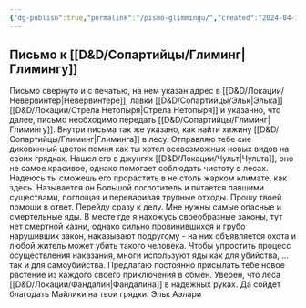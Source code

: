 ```yaml
---
{"dg-publish":true,"permalink":"/pismo-glimmingu/","created":"2024-04-15T21:49:55.750+03:00","updated":"2024-04-15T22:22:23.404+03:00"}
---
```


## Письмо к [[D&D/Сопартийцы/Глиминг\|Глимингу]]

Письмо свернуто и с печатью, на нем указан адрес в [[D&D/Локации/Невервинтер\|Невервинтере]], лавки [[D&D/Сопартийцы/Эльк\|Элька]] [[D&D/Локации/Стрела Нетопыря\|Стрела Нетопыря]] и указанно, что далее, письмо необходимо передать [[D&D/Сопартийцы/Глиминг\|Глимингу]]. Внутри письма так же указано, как найти хижину [[D&D/Сопартийцы/Глиминг\|Глиминга]] в лесу. 
	Отправляю тебе сие диковинный цветок помня как ты хотел всевозможных новых видов на своих грядках. Нашел его в джунгях [[D&D/Локации/Чульт\|Чульта]], оно не самое красивое, однако помогает соблюдать чистоту в лесах. Надеюсь ты сможешь его прорастить в не столь жарком климате, как здесь. Называется он Большой поглотитель и питается павшими существами, поглощая и переваривая трупные отходы.
	Прошу твоей помощи в ответ. Перейду сразу к делу. Мне нужны самые опасные и смертельные яды. В месте где я нахожусь своеобразные законы, тут нет смертной казни, однако сильно провинившихся и грубо нарушивших закон, наказывают подругому - на них объявляется охота и любой житель может убить такого человека. Чтобы упростить процесс осуществления наказания, многи используют яды как для убийства, ... так и для самоубийства. Предлагаю постоянно присылать тебе новое растение из каждого своего приключения в обмен. 
	Уверен, что леса [[D&D/Локации/Фандалин\|Фандалина]] в надежных руках.
	Да сойдет благодать Майлики на твои грядки. 
	Эльк Аэлари
